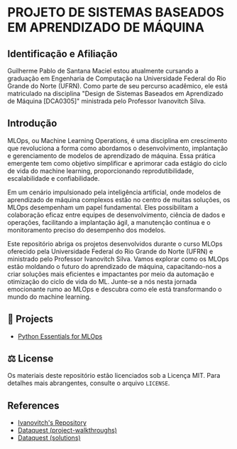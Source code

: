 # PROJETO DE SISTEMAS BASEADOS EM APRENDIZADO DE MÁQUINA

## Identificação e Afiliação
Guilherme Pablo de Santana Maciel estou atualmente cursando a graduação em Engenharia de Computação na Universidade Federal do Rio Grande do Norte (UFRN). Como parte de seu percurso acadêmico, ele está matriculado na disciplina "Design de Sistemas Baseados em Aprendizado de Máquina [DCA0305]" ministrada pelo Professor Ivanovitch Silva.

## Introdução

MLOps, ou Machine Learning Operations, é uma disciplina em crescimento que revoluciona a forma como abordamos o desenvolvimento, implantação e gerenciamento de modelos de aprendizado de máquina. Essa prática emergente tem como objetivo simplificar e aprimorar cada estágio do ciclo de vida do machine learning, proporcionando reprodutibilidade, escalabilidade e confiabilidade.

Em um cenário impulsionado pela inteligência artificial, onde modelos de aprendizado de máquina complexos estão no centro de muitas soluções, os MLOps desempenham um papel fundamental. Eles possibilitam a colaboração eficaz entre equipes de desenvolvimento, ciência de dados e operações, facilitando a implantação ágil, a manutenção contínua e o monitoramento preciso do desempenho dos modelos.

Este repositório abriga os projetos desenvolvidos durante o curso MLOps oferecido pela Universidade Federal do Rio Grande do Norte (UFRN) e ministrado pelo Professor Ivanovitch Silva. Vamos explorar como os MLOps estão moldando o futuro do aprendizado de máquina, capacitando-nos a criar soluções mais eficientes e impactantes por meio da automação e otimização do ciclo de vida do ML. Junte-se a nós nesta jornada emocionante rumo ao MLOps e descubra como ele está transformando o mundo do machine learning.

## 📂 Projects

- [Python Essentials for MLOps](./Python_Essentials_for_MLOps/)

## ⚖️ License

Os materiais deste repositório estão licenciados sob a Licença MIT. Para detalhes mais abrangentes, consulte o arquivo `LICENSE`.


## References
- [Ivanovitch's Repository](https://github.com/ivanovitchm/mlops)
- [Dataquest (project-walkthroughs)](https://github.com/dataquestio/project-walkthroughs)
- [Dataquest (solutions)](https://github.com/dataquestio/solutions)
